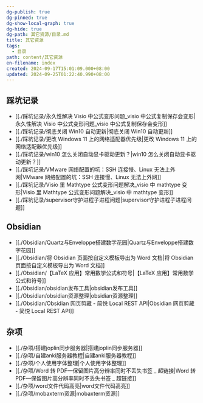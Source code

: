 ```yaml
---
dg-publish: true
dg-pinned: true
dg-show-local-graph: true
dg-hide: true
dg-path: 其它资源/目录.md
title: 其它资源
tags:
  - 目录
path: content/其它资源
en-filename: index
created: 2024-09-17T15:01:09.000+08:00
updated: 2024-09-25T01:22:40.990+08:00
---
```

## 踩坑记录
- [[./踩坑记录/永久性解决 Visio 中公式变形问题_visio 中公式复制保存会变形|永久性解决 Visio 中公式变形问题_visio 中公式复制保存会变形]]
- [[./踩坑记录/彻底关闭 Win10 自动更新|彻底关闭 Win10 自动更新]]
- [[./踩坑记录/更改 Windows 11 上的网络适配器优先级|更改 Windows 11 上的网络适配器优先级]]
- [[./踩坑记录/win10 怎么关闭自动显卡驱动更新？|win10 怎么关闭自动显卡驱动更新？]]
- [[./踩坑记录/VMware 网络配置的坑：SSH 连接慢、Linux 无法上外网|VMware 网络配置的坑：SSH 连接慢、Linux 无法上外网]]
- [[./踩坑记录/Visio 里 Mathtype 公式变形问题解决_visio 中 mathtype 变形|Visio 里 Mathtype 公式变形问题解决_visio 中 mathtype 变形]]
- [[./踩坑记录/supervisor守护进程子进程问题|supervisor守护进程子进程问题]]

## Obsidian
- [[./Obsidian/Quartz与Enveloppe搭建数字花园|Quartz与Enveloppe搭建数字花园]]
- [[./Obsidian/将 Obsidian 页面按自定义模板导出为 Word 文档|将 Obsidian 页面按自定义模板导出为 Word 文档]]
- [[./Obsidian/【LaTeX 应用】常用数学公式和符号|【LaTeX 应用】常用数学公式和符号]]
- [[./Obsidian/obsidian发布工具|obsidian发布工具]]
- [[./Obsidian/obsidian资源整理|obsidian资源整理]]
- [[./Obsidian/Obsidian 网页剪藏 - 简悦   Local REST API|Obsidian 网页剪藏 - 简悦   Local REST API]]

## 杂项
- [[./杂项/搭建joplin同步服务器|搭建joplin同步服务器]]
- [[./杂项/自建anki服务器教程|自建anki服务器教程]]
- [[./杂项/个人使用字体整理|个人使用字体整理]]
- [[./杂项/Word 转 PDF—保留图片高分辨率同时不丢失书签 _ 超链接|Word 转 PDF—保留图片高分辨率同时不丢失书签 _ 超链接]]
- [[./杂项/word文件代码高亮|word文件代码高亮]]
- [[./杂项/mobaxterm资源|mobaxterm资源]]
